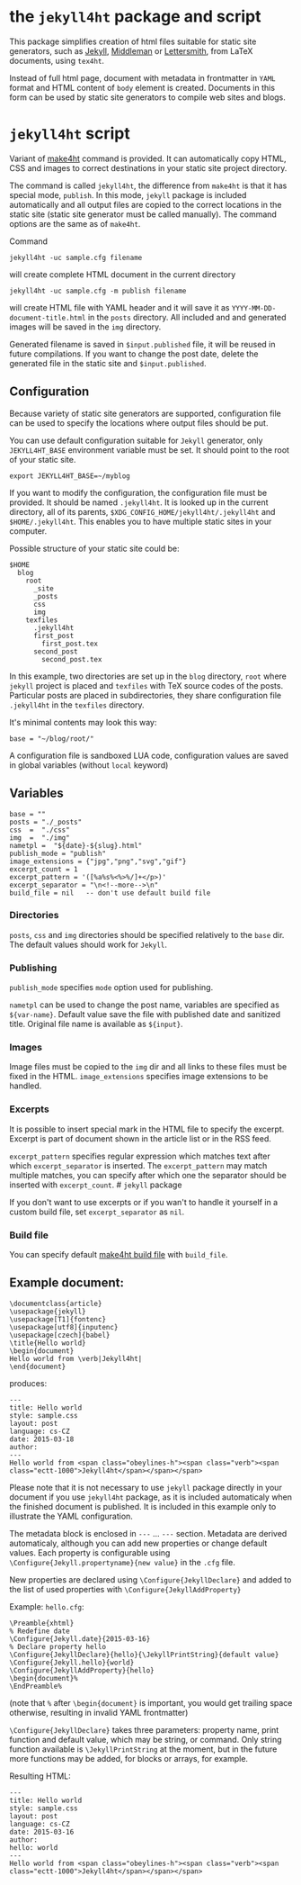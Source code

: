 the `jekyll4ht` package and script
==================================

This package simplifies creation of html files suitable for static site
generators, such as [Jekyll](http://jekyllrb.com/),
[Middleman](https://middlemanapp.com/) or
[Lettersmith](https://github.com/gordonbrander/lettersmith), from LaTeX
documents, using `tex4ht`. 

Instead of full html page, document with metadata in frontmatter in `YAML`
format and HTML content of `body` element is created. Documents in this form
can be used by static site generators to compile web sites and blogs. 



# `jekyll4ht` script

Variant of [make4ht](https://www.ctan.org/pkg/make4ht?lang=en) command is provided. It can 
automatically copy HTML, CSS and images to correct destinations in your static site project
directory.

The command is called `jekyll4ht`, the difference from `make4ht` is that it has
special mode, `publish`. In this mode, `jekyll` package is included automatically and all 
output files are copied to the correct locations in the static site (static
site generator must be called manually).  The command options are the same as
of `make4ht`. 

Command 

    jekyll4ht -uc sample.cfg filename

will create complete HTML document in the current directory

    jekyll4ht -uc sample.cfg -m publish filename

will create HTML file with YAML header and it will save it as
`YYYY-MM-DD-document-title.html` in the `posts` directory. All included and and
generated images will be saved in the `img` directory.

Generated filename is saved in `$input.published` file, it will be reused in
future compilations. If you want to change the post date, delete the generated
file in the static site and `$input.published`.

## Configuration

Because variety of static site generators are
supported, configuration file can be used to specify the locations where output
files should be put.

You can use default configuration suitable for `Jekyll` generator, only `JEKYLL4HT_BASE` environment
variable must be set. It should point to the root of your static site.

    export JEKYLL4HT_BASE=~/myblog

If you want to modify the configuration, the configuration file must be
provided. It should be named `.jekyll4ht`. It is looked up in the current
directory, all of its parents, `$XDG_CONFIG_HOME/jekyll4ht/.jekyll4ht` and
`$HOME/.jekyll4ht`. This enables you to have multiple static sites in your
computer.

Possible structure of your static site could be:

    $HOME
      blog
        root
          _site
          _posts
          css
          img
        texfiles
          .jekyll4ht
          first_post
            first_post.tex
          second_post
            second_post.tex


In this example, two directories are set up in the `blog` directory, `root`
where `jekyll` project is placed and `texfiles` with TeX source codes of the
posts. Particular posts are placed in subdirectories, they share configuration
file `.jekyll4ht` in the `texfiles` directory.

It's minimal contents may look this way:

    base = "~/blog/root/"

A configuration file is sandboxed LUA code, configuration values are saved in
global variables (without `local` keyword)

## Variables


    base = "" 
    posts = "./_posts"
    css  =  "./css"
    img  =  "./img"
    nametpl =  "${date}-${slug}.html"
    publish_mode = "publish"
    image_extensions = {"jpg","png","svg","gif"}
    excerpt_count = 1
    excerpt_pattern = '([%a%s%<%>%/]+</p>)'
    excerpt_separator = "\n<!--more-->\n"
    build_file = nil   -- don't use default build file

### Directories

`posts`, `css` and `img` directories should be specified relatively to the `base` dir. The default values should work for `Jekyll`.

### Publishing

`publish_mode` specifies `mode` option used for publishing.

`nametpl` can be used to change the post name, variables are specified as
`${var-name}`. Default value save the file with published date and sanitized
title. Original file name is available as `${input}`.

### Images

Image files must be copied to the `img` dir and all links to these files must
be fixed in the HTML. `image_extensions` specifies image extensions to be
handled.

### Excerpts

It is possible to insert special mark in the HTML file to specify the excerpt.
Excerpt is part of document shown in the article list or in the RSS feed.

`excerpt_pattern` specifies regular expression which matches text after which
`excerpt_separator` is inserted. The `excerpt_pattern` may match multiple
matches, you can specify after which one the separator should be inserted with
`excerpt_count`.  # `jekyll` package

If you don't want to use excerpts or if you wan't to handle it yourself in a
custom build file, set `excerpt_separator` as `nil`.

### Build file

You can specify default [make4ht build file](https://github.com/michal-h21/make4ht#build-files)
with `build_file`.

## Example document:

    \documentclass{article}
    \usepackage{jekyll}
    \usepackage[T1]{fontenc}
    \usepackage[utf8]{inputenc}
    \usepackage[czech]{babel}
    \title{Hello world}
    \begin{document}
    Hello world from \verb|Jekyll4ht|
    \end{document}

produces:

    --- 
    title: Hello world 
    style: sample.css 
    layout: post 
    language: cs-CZ 
    date: 2015-03-18 
    author: 
    --- 
    Hello world from <span class="obeylines-h"><span class="verb"><span 
    class="ectt-1000">Jekyll4ht</span></span></span>

Please note that it is not necessary to use `jekyll` package directly in your
document if you use `jekyll4ht` package, as it is included automaticaly when
the finished document is published. It is included in this example only to
illustrate the YAML configuration.

The metadata block is enclosed in `---` ... `---` section. Metadata are derived
automaticaly, although you can add new properties or change default values.
Each property is configurable using `\Configure{Jekyll.propertyname}{new
value}` in the `.cfg` file.

New properties are declared using `\Configure{JekyllDeclare}` and added to the
list of used properties with `\Configure{JekyllAddProperty}`

Example: `hello.cfg`:

    \Preamble{xhtml}
    % Redefine date
    \Configure{Jekyll.date}{2015-03-16}
    % Declare property hello
    \Configure{JekyllDeclare}{hello}{\JekyllPrintString}{default value}
    \Configure{Jekyll.hello}{world}
    \Configure{JekyllAddProperty}{hello}
    \begin{document}%
    \EndPreamble%

(note that `%` after `\begin{document}` is important, you would get trailing
space otherwise, resulting in invalid YAML frontmatter)

`\Configure{JekyllDeclare}` takes three parameters: property name, print
function and default value, which may be string, or command. Only string
function available is `\JekyllPrintString` at the moment, but in the future
more functions may be added, for blocks or arrays, for example.

Resulting HTML:

    --- 
    title: Hello world 
    style: sample.css 
    layout: post 
    language: cs-CZ 
    date: 2015-03-16 
    author:  
    hello: world 
    --- 
    Hello world from <span class="obeylines-h"><span class="verb"><span 
    class="ectt-1000">Jekyll4ht</span></span></span>
    
